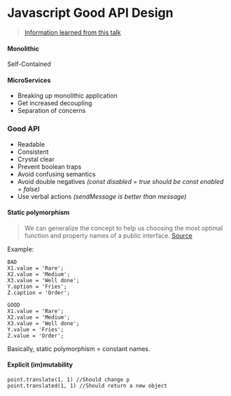 # Javascript Good API Design

>[Information learned from this talk](https://www.youtube.com/watch?v=HYl7ReNB5TA)

#### Monolithic
Self-Contained

#### MicroServices
* Breaking up monolithic application
* Get increased decoupling
* Separation of concerns

### Good API
* Readable
* Consistent
* Crystal clear
* Prevent boolean traps
* Avoid confusing semantics
* Avoid double negatives *(const disabled = true should be const enabled = false)*
* Use verbal actions *(sendMessage is better than message)*


#### Static polymorphism
> We can generalize the concept to help us choosing the most optimal function and property names of a public interface. [Source](http://ariya.ofilabs.com/2014/03/api-names-and-static-polymorphism.html)

Example:
```
BAD
X1.value = 'Rare';
X2.value = 'Medium';
X3.value = 'Well done';
Y.option = 'Fries';
Z.caption = 'Order';

GOOD
X1.value = 'Rare';
X2.value = 'Medium';
X3.value = 'Well done';
Y.value = 'Fries';
Z.value = 'Order';
```

Basically, static polymorphism = constant names.

#### Explicit (im)mutability

```
point.translate(1, 1) //Should change p
point.translated(1, 1) //Should return a new object
```
